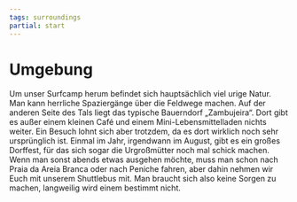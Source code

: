 ```yaml
---
tags: surroundings
partial: start
---
```


# Umgebung

Um unser Surfcamp herum befindet sich hauptsächlich viel urige Natur. Man kann herrliche Spaziergänge über die Feldwege machen. Auf der anderen Seite des Tals liegt das typische Bauerndorf „Zambujeira“. Dort gibt es außer einem kleinen Café und einem Mini-Lebensmittelladen nichts weiter. Ein Besuch lohnt sich aber trotzdem, da es dort wirklich noch sehr ursprünglich ist. Einmal im Jahr, irgendwann im August, gibt es ein großes Dorffest, für das sich sogar die Urgroßmütter noch mal schick machen. Wenn man sonst abends etwas ausgehen möchte, muss man schon nach Praia da Areia Branca oder nach Peniche fahren, aber dahin nehmen wir Euch mit unserem Shuttlebus mit. Man braucht sich also keine Sorgen zu machen, langweilig wird einem bestimmt nicht.
